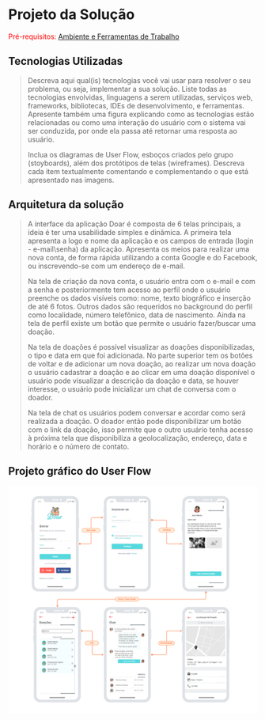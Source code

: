 # Projeto da Solução

<span style="color:red">Pré-requisitos: <a href="4-Gestão-Configuração.md"> Ambiente e Ferramentas de Trabalho</a></span>

## Tecnologias Utilizadas

> Descreva aqui qual(is) tecnologias você vai usar para resolver o seu
> problema, ou seja, implementar a sua solução. Liste todas as
> tecnologias envolvidas, linguagens a serem utilizadas, serviços web,
> frameworks, bibliotecas, IDEs de desenvolvimento, e ferramentas.
> Apresente também uma figura explicando como as tecnologias estão
> relacionadas ou como uma interação do usuário com o sistema vai ser
> conduzida, por onde ela passa até retornar uma resposta ao usuário.
> 
> Inclua os diagramas de User Flow, esboços criados pelo grupo
> (stoyboards), além dos protótipos de telas (wireframes). Descreva cada
> item textualmente comentando e complementando o que está apresentado
> nas imagens.

## Arquitetura da solução

> A interface da aplicação Doar é composta de 6 telas principais, a ideia é ter uma usabilidade 
> simples e dinâmica. A primeira tela apresenta a logo e nome da aplicação e os campos de entrada 
> (login - e-mail\senha) da aplicação. Apresenta os meios para realizar uma nova conta, de forma 
> rápida utilizando a conta Google e do Facebook, ou inscrevendo-se com um endereço de e-mail.
> 
> Na tela de criação da nova conta, o usuário entra com o e-mail e com a senha e posteriormente 
> tem acesso ao perfil onde o usuário preenche os dados visíveis como: nome, texto biográfico e 
> inserção de até 6 fotos. Outros dados são requeridos no background do perfil como localidade, 
> número telefônico, data de nascimento. Ainda na tela de perfil existe um botão que permite o 
> usuário fazer/buscar uma doação.
> 
> Na tela de doações é possível visualizar as doações disponibilizadas, o tipo e data em que foi 
> adicionada. No parte superior tem os botões de voltar e de adicionar um nova doação, ao realizar 
> um nova doação o usuário cadastrar a doação e ao clicar em uma doação disponível o usuário pode 
> visualizar a descrição da doação e data, se houver interesse, o usuário pode inicializar um chat 
> de conversa com o doador. 
> 
> Na tela de chat os usuários podem conversar e acordar como será realizada a doação. O doador então 
> pode disponibilizar um botão com o link da doação, isso permite que o outro usuário tenha acesso à 
> próxima tela que disponibiliza a geolocalização, endereço, data e horário e o número de contato.

## Projeto gráfico do User Flow

![image](https://github.com/ProfKleberSouza/projeto-pratico-brunosamuelfernandogleydiston/blob/0d35e6b3bb9b4044ab0d7622a01a701433480858/docs/img/newinterfece_v1.png)
